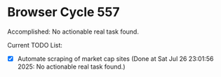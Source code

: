 # Browser Cycle 557

Accomplished: No actionable real task found.

Current TODO List:

- [x] Automate scraping of market cap sites  (Done at Sat Jul 26 23:01:56 2025: No actionable real task found.)